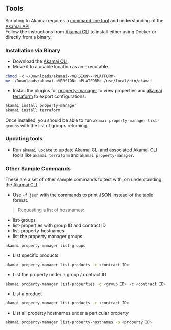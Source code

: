 ## Tools

Scripting to Akamai requires a [command line tool](https://github.com/akamai/cli) and understanding of the [Akamai API](https://techdocs.akamai.com/developer/docs/about-clis).  
Follow the instructions from [Akamai CLI](https://github.com/akamai/cli#install-akamai-cli) to install either using Docker or directly from a binary.

### Installation via Binary

- Download the [Akamai CLI](https://github.com/akamai/cli/releases).
- Move it to a usable location as an executable.

```bash
chmod +x ~/Downloads/akamai-<VERSION>-<PLATFORM>
mv ~/Downloads/akamai-<VERSION>-<PLATFORM> /usr/local/bin/akamai
```

- Install the plugins for [property-manager](https://github.com/akamai/cli-property-manager) to view properties and [akamai terraform](https://github.com/akamai/cli-terraform) to export configurations.

```bash
akamai install property-manager
akamai install terraform
```

Once installed, you should be able to run `akamai property-manager list-groups` with the list of groups returning.

### Updating tools

- Run `akamai update` to update [Akamai CLI](https://github.com/akamai/cli/releases) and associated Akamai CLI tools like `akamai terraform` and `akamai property-manager`.

### Other Sample Commands

These are a set of other sample commands to test with, on understanding the [Akamai CLI](https://github.com/akamai/cli#install-akamai-cli).

- Use `-f json` with the commands to print JSON instead of the table format.

> Requesting a list of hostnames:

- list-groups
- list-properties with group ID and contract ID
- list-property-hostnames
- list the property manager groups

```bash
akamai property-manager list-groups
```

- List specific products

```bash
akamai property-manager list-products -c <contract ID>
```

- List the property under a group / contract ID

```bash
akamai property-manager list-properties -g <group ID> -c <contract ID>
```

- List a product

```bash
akamai property-manager list-products -c <contract ID>
```

- List all property hostnames under a particular property

```bash
akamai property-manager list-property-hostnames -p <property ID>
```
